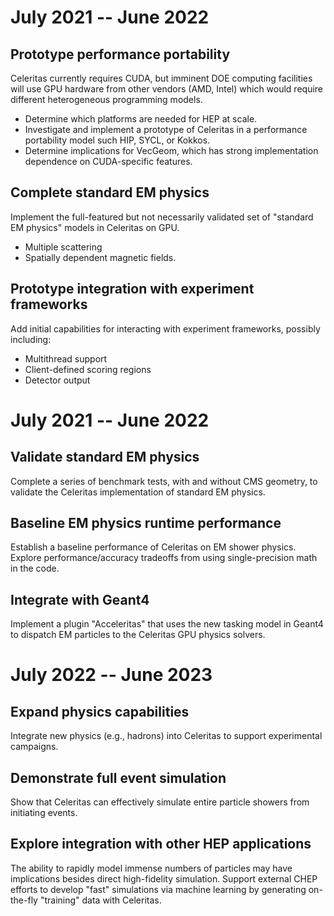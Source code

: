 # July 2021 -- June 2022

## Prototype performance portability

Celeritas currently requires CUDA, but imminent DOE computing facilities will
use GPU hardware from other vendors (AMD, Intel) which would require different
heterogeneous programming models.
- Determine which platforms are needed for HEP at scale.
- Investigate and implement a prototype of Celeritas in a performance
  portability model such HIP, SYCL, or Kokkos.
- Determine implications for VecGeom, which has strong implementation dependence
  on CUDA-specific features.

## Complete standard EM physics

Implement the full-featured but not necessarily validated set of "standard EM
physics" models in Celeritas on GPU.
- Multiple scattering
- Spatially dependent magnetic fields.

## Prototype integration with experiment frameworks

Add initial capabilities for interacting with experiment frameworks, possibly
including:
- Multithread support
- Client-defined scoring regions
- Detector output

# July 2021 -- June 2022

## Validate standard EM physics

Complete a series of benchmark tests, with and without CMS geometry, to
validate the Celeritas implementation of standard EM physics.

## Baseline EM physics runtime performance

Establish a baseline performance of Celeritas on EM shower physics. Explore
performance/accuracy tradeoffs from using single-precision math in the code.

## Integrate with Geant4

Implement a plugin "Acceleritas" that uses the new tasking model in Geant4 to
dispatch EM particles to the Celeritas GPU physics solvers.

# July 2022 -- June 2023

## Expand physics capabilities

Integrate new physics (e.g., hadrons) into Celeritas to support experimental
campaigns.

## Demonstrate full event simulation

Show that Celeritas can effectively simulate entire particle showers from
initiating events.

## Explore integration with other HEP applications

The ability to rapidly model immense numbers of particles may have implications
besides direct high-fidelity simulation. Support external CHEP efforts to
develop "fast" simulations via machine learning by generating on-the-fly
"training" data with Celeritas.
